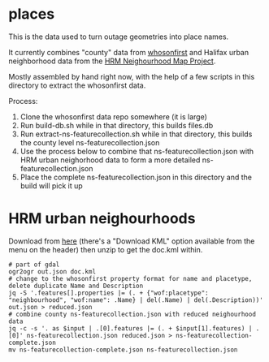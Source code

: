 # places

This is the data used to turn outage geometries into place names.

It currently combines "county" data from [whosonfirst](https://github.com/whosonfirst-data/whosonfirst-data-admin-ca)
and Halifax urban neighborhood data from the [HRM Neighourhood Map Project](https://wayemason.ca/archives/hrm-map-project/).

Mostly assembled by hand right now, with the help of a few scripts in this directory to extract the whosonfirst data.

Process:

1. Clone the whosonfirst data repo somewhere (it is large)
2. Run build-db.sh while in that directory, this builds files.db
3. Run extract-ns-featurecollection.sh while in that directory, this builds the county level ns-featurecollection.json
4. Use the process below to combine that ns-featurecollection.json with HRM urban neighorhood data to form a more detailed ns-featurecollection.json
5. Place the complete ns-featurecollection.json in this directory and the build will pick it up

# HRM urban neighourhoods

Download from [here](https://www.google.com/maps/d/u/0/viewer?mid=1i580DOnoSamOTwbNQ9hgVcZPLgY&ll=44.69054410576699%2C-63.59328749999999&z=11) (there's a "Download KML" option available from the menu on the header) then unzip to get the doc.kml within.

```shell
# part of gdal
ogr2ogr out.json doc.kml
# change to the whosonfirst property format for name and placetype, delete duplicate Name and Description
jq -S '.features[].properties |= (. + {"wof:placetype": "neighbourhood", "wof:name": .Name} | del(.Name) | del(.Description))' out.json > reduced.json
# combine county ns-featurecollection.json with reduced neighourhood data
jq -c -s '. as $input | .[0].features |= (. + $input[1].features) | .[0]' ns-featurecollection.json reduced.json > ns-featurecollection-complete.json
mv ns-featurecollection-complete.json ns-featurecollection.json
```
